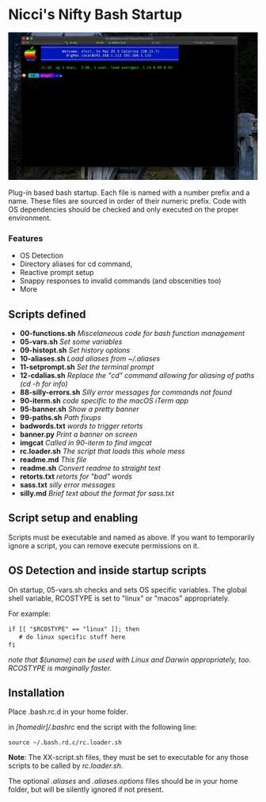 # Nicci's Nifty Bash Startup
![](https://raw.githubusercontent.com/nicciniamh/bashrc/main/media/iterm-screenshot.jpg)


Plug-in based bash startup. Each file is named with a number prefix and a name. These files
are sourced in order of their numeric prefix. Code with OS dependencies should be checked and
only executed on the proper environment. 

### Features
* OS Detection
* Directory aliases for cd command,
* Reactive prompt setup
* Snappy responses to invalid commands (and obscenities too)
* More

## Scripts defined

* **00-functions.sh**     *Miscelaneous code for bash function management*
* **05-vars.sh**          *Set some variables*
* **09-histopt.sh**       *Set history options*
* **10-aliases.sh**       *Load aliases from ~/.aliases*
* **11-setprompt.sh**     *Set the terminal prompt*
* **12-cdalias.sh**       *Replace the "cd" command allowing for aliasing of paths (cd -h for info)*
* **88-silly-errors.sh**  *Silly error messages for commands not found*
* **90-iterm.sh**         *code specific to the macOS iTerm app*
* **95-banner.sh**			*Show a pretty banner*
* **99-paths.sh**         *Path fixups*
* **badwords.txt**        *words to trigger retorts*
* **banner.py**           *Print a banner on screen*
* **imgcat**				   *Called in 90-iterm to find imgcat*
* **rc.loader.sh**        *The script that loads this whole mess*
* **readme.md**           *This file*
* **readme.sh**           *Convert readme to straight text*
* **retorts.txt**         *retorts for "bad" words*
* **sass.txt**            *silly error messages*
* **silly.md**            *Brief text about the format for sass.txt*

## Script setup and enabling
Scripts must be executable and named as above. If you want to temporarily ignore a script, you can remove execute permissions on it. 

## OS Detection and inside startup scripts
On startup, 05-vars.sh checks and sets OS specific variables. The global shell variable, RCOSTYPE is set to "linux" or "macos" appropriately. 

For example:

	if [[ "$RCOSTYPE" == "linux" ]]; then
	   # do linux specific stuff here
	fi

*note that $(uname) can be used with Linux and Darwin appropriately, too. RCOSTYPE is marginally faster.*

## Installation

Place .bash.rc.d in your home folder. 

in *[homedir]/.bashrc* end the script with the following line: 

    source ~/.bash.rd.c/rc.loader.sh

**Note**: The XX-script.sh files, they must be set to executable for any those scripts to be called by *rc.loader.sh*.

The optional *.aliases* and *.aliases.options* files should be in your home folder, but will be silently ignored if not present. 